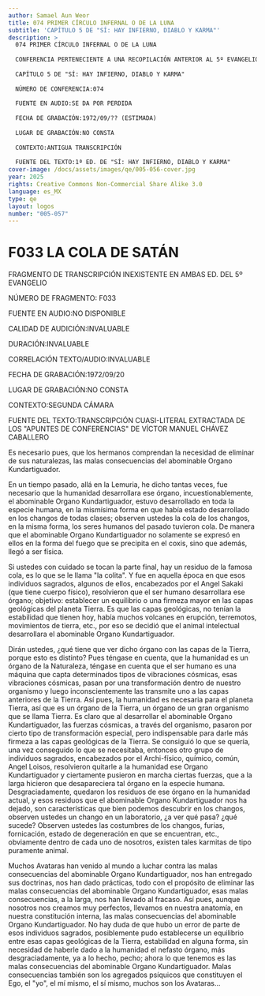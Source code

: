 ```yaml
---
author: Samael Aun Weor
title: 074 PRIMER CÍRCULO INFERNAL O DE LA LUNA
subtitle: 'CAPÍTULO 5 DE "SÍ: HAY INFIERNO, DIABLO Y KARMA"'
description: >
  074 PRIMER CÍRCULO INFERNAL O DE LA LUNA
  
  CONFERENCIA PERTENECIENTE A UNA RECOPILACIÓN ANTERIOR AL 5º EVANGELIO:
  
  CAPÍTULO 5 DE "SÍ: HAY INFIERNO, DIABLO Y KARMA"
  
  NÚMERO DE CONFERENCIA:074
  
  FUENTE EN AUDIO:SE DA POR PERDIDA
  
  FECHA DE GRABACIÓN:1972/09/?? (ESTIMADA)
  
  LUGAR DE GRABACIÓN:NO CONSTA
  
  CONTEXTO:ANTIGUA TRANSCRIPCIÓN
  
  FUENTE DEL TEXTO:1ª ED. DE "SÍ: HAY INFIERNO, DIABLO Y KARMA"
cover-image: /docs/assets/images/qe/005-056-cover.jpg
year: 2025
rights: Creative Commons Non-Commercial Share Alike 3.0
language: es_MX
type: qe
layout: logos
number: "005-057"
---
```

# F033 LA COLA DE SATÁN

FRAGMENTO DE TRANSCRIPCIÓN INEXISTENTE EN AMBAS ED. DEL 5º EVANGELIO

NÚMERO DE FRAGMENTO: F033

FUENTE EN AUDIO:NO DISPONIBLE

CALIDAD DE AUDICIÓN:INVALUABLE

DURACIÓN:INVALUABLE

CORRELACIÓN TEXTO/AUDIO:INVALUABLE

FECHA DE GRABACIÓN:1972/09/20

LUGAR DE GRABACIÓN:NO CONSTA

CONTEXTO:SEGUNDA CÁMARA

FUENTE DEL TEXTO:TRANSCRIPCIÓN CUASI-LITERAL EXTRACTADA DE LOS "APUNTES DE CONFERENCIAS" DE VÍCTOR MANUEL CHÁVEZ CABALLERO

Es necesario pues, que los hermanos comprendan la necesidad de eliminar de sus naturalezas, las malas consecuencias del abominable Organo Kundartiguador.

En un tiempo pasado, allá en la Lemuria, he dicho tantas veces, fue necesario que la humanidad desarrollara ese órgano, incuestionablemente, el abominable Organo Kundartiguador, estuvo desarrollado en toda la especie humana, en la mismísima forma en que había estado desarrollado en los changos de todas clases; observen ustedes la cola de los changos, en la misma forma, los seres humanos del pasado tuvieron cola. De manera que el abominable Organo Kundartiguador no solamente se expresó en ellos en la forma del fuego que se precipita en el coxis, sino que además, llegó a ser física.

Si ustedes con cuidado se tocan la parte final, hay un residuo de la famosa cola, es lo que se le llama "la colita". Y fue en aquella época en que esos individuos sagrados, algunos de ellos, encabezados por el Angel Sakaki (que tiene cuerpo físico), resolvieron que el ser humano desarrollara ese órgano; objetivo: establecer un equilibrio o una firmeza mayor en las capas geológicas del planeta Tierra. Es que las capas geológicas, no tenían la estabilidad que tienen hoy, había muchos volcanes en erupción, terremotos, movimientos de tierra, etc., por eso se decidió que el animal intelectual desarrollara el abominable Organo Kundartiguador.

Dirán ustedes, ¿qué tiene que ver dicho órgano con las capas de la Tierra, porque esto es distinto? Pues téngase en cuenta, que la humanidad es un órgano de la Naturaleza, téngase en cuenta que el ser humano es una máquina que capta determinados tipos de vibraciones cósmicas, esas vibraciones cósmicas, pasan por una transformación dentro de nuestro organismo y luego inconscientemente las transmite uno a las capas anteriores de la Tierra. Así pues, la humanidad es necesaria para el planeta Tierra, así que es un órgano de la Tierra, un órgano de un gran organismo que se llama Tierra. Es claro que al desarrollar el abominable Organo Kundartiguador, las fuerzas cósmicas, a través del organismo, pasaron por cierto tipo de transformación especial, pero indispensable para darle más firmeza a las capas geológicas de la Tierra. Se consiguió lo que se quería, una vez conseguido lo que se necesitaba, entonces otro grupo de individuos sagrados, encabezados por el Archi-físico, químico, común, Angel Loisos, resolvieron quitarle a la humanidad ese Organo Kundartiguador y ciertamente pusieron en marcha ciertas fuerzas, que a la larga hicieron que desapareciera tal órgano en la especie humana. Desgraciadamente, quedaron los residuos de ese órgano en la humanidad actual, y esos residuos que el abominable Organo Kundartiguador nos ha dejado, son características que bien podemos descubrir en los changos, observen ustedes un chango en un laboratorio, ¿a ver qué pasa? ¿qué sucede? Observen ustedes las costumbres de los changos, furias, fornicación, estado de degeneración en que se encuentran, etc., obviamente dentro de cada uno de nosotros, existen tales karmitas de tipo puramente animal.

Muchos Avataras han venido al mundo a luchar contra las malas consecuencias del abominable Organo Kundartiguador, nos han entregado sus doctrinas, nos han dado prácticas, todo con el propósito de eliminar las malas consecuencias del abominable Organo Kundartiguador, esas malas consecuencias, a la larga, nos han llevado al fracaso. Así pues, aunque nosotros nos creamos muy perfectos, llevamos en nuestra anatomía, en nuestra constitución interna, las malas consecuencias del abominable Organo Kundartiguador. No hay duda de que hubo un error de parte de esos individuos sagrados, posiblemente pudo establecerse un equilibrio entre esas capas geológicas de la Tierra, estabilidad en alguna forma, sin necesidad de haberle dado a la humanidad el nefasto órgano, más desgraciadamente, ya a lo hecho, pecho; ahora lo que tenemos es las malas consecuencias del abominable Organo Kundartiguador. Malas consecuencias también son los agregados psíquicos que constituyen el Ego, el "yo", el mí mismo, el sí mismo, muchos son los Avataras...

